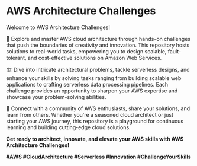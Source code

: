 # AWS Architecture Challenges

Welcome to AWS Architecture Challenges!

🚀 Explore and master AWS cloud architecture through hands-on challenges that push the boundaries of creativity and innovation. This repository hosts solutions to real-world tasks, empowering you to design scalable, fault-tolerant, and cost-effective solutions on Amazon Web Services.

🏗️ Dive into intricate architectural problems, tackle serverless designs, and enhance your skills by solving tasks ranging from building scalable web applications to crafting serverless data processing pipelines. Each challenge provides an opportunity to sharpen your AWS expertise and showcase your problem-solving abilities.

🔗 Connect with a community of AWS enthusiasts, share your solutions, and learn from others. Whether you're a seasoned cloud architect or just starting your AWS journey, this repository is a playground for continuous learning and building cutting-edge cloud solutions.

**Get ready to architect, innovate, and elevate your AWS skills with AWS Architecture Challenges!**

**#AWS #CloudArchitecture #Serverless #Innovation #ChallengeYourSkills**

